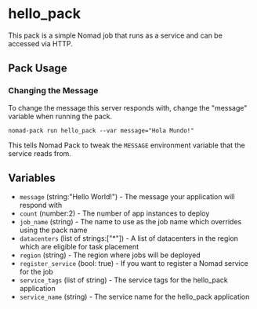 # hello_pack

<!-- Include a brief description of your pack -->

This pack is a simple Nomad job that runs as a service and can be accessed via
HTTP.

## Pack Usage

<!-- Include information about how to use your pack -->

### Changing the Message

To change the message this server responds with, change the "message" variable
when running the pack.

```
nomad-pack run hello_pack --var message="Hola Mundo!"
```

This tells Nomad Pack to tweak the `MESSAGE` environment variable that the
service reads from.

## Variables

<!-- Include information on the variables from your pack -->

- `message` (string:"Hello World!") - The message your application will respond with
- `count` (number:2) - The number of app instances to deploy
- `job_name` (string) - The name to use as the job name which overrides using
  the pack name
- `datacenters` (list of strings:["*"]) - A list of datacenters in the region which
  are eligible for task placement
- `region` (string) - The region where jobs will be deployed
- `register_service` (bool: true) - If you want to register a Nomad service
  for the job
- `service_tags` (list of string) - The service tags for the hello_pack application
- `service_name` (string) - The service name for the hello_pack application

[pack-registry]: https://github.com/hashicorp/nomad-pack-community-registry
